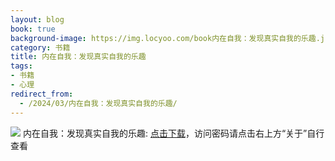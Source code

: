 ```yaml
---
layout: blog
book: true
background-image: https://img.locyoo.com/book内在自我：发现真实自我的乐趣.jpg
category: 书籍
title: 内在自我：发现真实自我的乐趣
tags:
- 书籍
- 心理
redirect_from:
  - /2024/03/内在自我：发现真实自我的乐趣/
---
```

![](https://img.locyoo.com/book内在自我：发现真实自我的乐趣.jpg)
内在自我：发现真实自我的乐趣: <a name = "ref1" href="https://url18.ctfile.com/f/50983618-1323175000-4e4e11?p=3619">点击下载</a>，访问密码请点击右上方“关于”自行查看